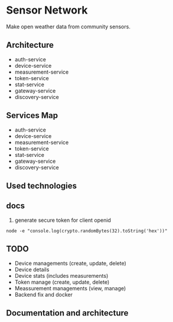 # Sensor Network

Make open weather data from community sensors.

## Architecture

* auth-service
* device-service
* measurement-service
* token-service
* stat-service
* gateway-service
* discovery-service

## Services Map

* auth-service
* device-service
* measurement-service
* token-service
* stat-service
* gateway-service
* discovery-service

## Used technologies


## docs

1. generate secure token for client openid

```
node -e "console.log(crypto.randomBytes(32).toString('hex'))"
```

## TODO

* Device managements (create, update, delete)
* Device details
* Device stats (includes measurements)
* Token manage (create, update, delete)
* Meassurement managements (view, manage)
* Backend fix and docker

## Documentation and architecture